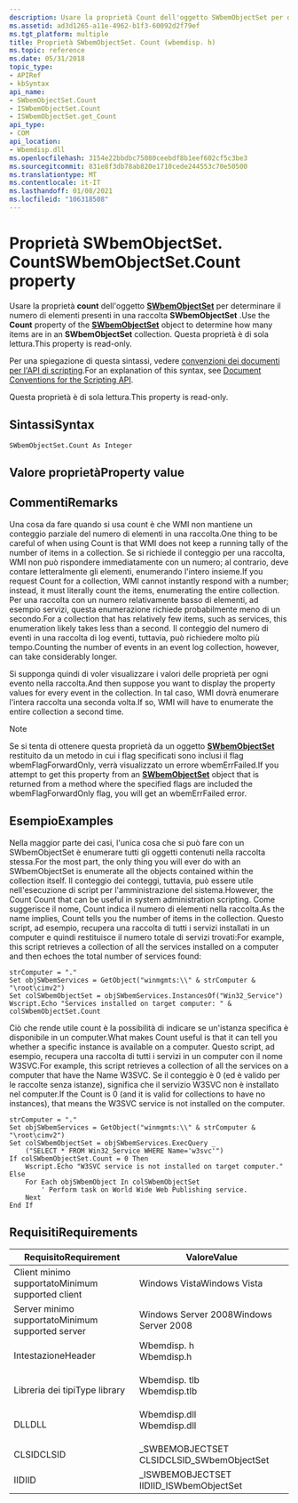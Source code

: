```yaml
---
description: Usare la proprietà Count dell'oggetto SWbemObjectSet per determinare il numero di elementi presenti in una raccolta SWbemObjectSet. Questa proprietà è di sola lettura.
ms.assetid: ad3d1265-a11e-4962-b1f3-60092d2f79ef
ms.tgt_platform: multiple
title: Proprietà SWbemObjectSet. Count (wbemdisp. h)
ms.topic: reference
ms.date: 05/31/2018
topic_type:
- APIRef
- kbSyntax
api_name:
- SWbemObjectSet.Count
- ISWbemObjectSet.Count
- ISWbemObjectSet.get_Count
api_type:
- COM
api_location:
- Wbemdisp.dll
ms.openlocfilehash: 3154e22bbdbc75080ceebdf8b1eef602cf5c3be3
ms.sourcegitcommit: 831e8f3db78ab820e1710cede244553c70e50500
ms.translationtype: MT
ms.contentlocale: it-IT
ms.lasthandoff: 01/08/2021
ms.locfileid: "106318508"
---
```

# <a name="swbemobjectsetcount-property"></a><span data-ttu-id="9103f-104">Proprietà SWbemObjectSet. Count</span><span class="sxs-lookup"><span data-stu-id="9103f-104">SWbemObjectSet.Count property</span></span>

<span data-ttu-id="9103f-105">Usare la proprietà **count** dell'oggetto [**SWbemObjectSet**](swbemobjectset.md) per determinare il numero di elementi presenti in una raccolta **SWbemObjectSet** .</span><span class="sxs-lookup"><span data-stu-id="9103f-105">Use the **Count** property of the [**SWbemObjectSet**](swbemobjectset.md) object to determine how many items are in an **SWbemObjectSet** collection.</span></span> <span data-ttu-id="9103f-106">Questa proprietà è di sola lettura.</span><span class="sxs-lookup"><span data-stu-id="9103f-106">This property is read-only.</span></span>

<span data-ttu-id="9103f-107">Per una spiegazione di questa sintassi, vedere [convenzioni dei documenti per l'API di scripting](document-conventions-for-the-scripting-api.md).</span><span class="sxs-lookup"><span data-stu-id="9103f-107">For an explanation of this syntax, see [Document Conventions for the Scripting API](document-conventions-for-the-scripting-api.md).</span></span>

<span data-ttu-id="9103f-108">Questa proprietà è di sola lettura.</span><span class="sxs-lookup"><span data-stu-id="9103f-108">This property is read-only.</span></span>

## <a name="syntax"></a><span data-ttu-id="9103f-109">Sintassi</span><span class="sxs-lookup"><span data-stu-id="9103f-109">Syntax</span></span>


```VB
SWbemObjectSet.Count As Integer
```



## <a name="property-value"></a><span data-ttu-id="9103f-110">Valore proprietà</span><span class="sxs-lookup"><span data-stu-id="9103f-110">Property value</span></span>

## <a name="remarks"></a><span data-ttu-id="9103f-111">Commenti</span><span class="sxs-lookup"><span data-stu-id="9103f-111">Remarks</span></span>

<span data-ttu-id="9103f-112">Una cosa da fare quando si usa count è che WMI non mantiene un conteggio parziale del numero di elementi in una raccolta.</span><span class="sxs-lookup"><span data-stu-id="9103f-112">One thing to be careful of when using Count is that WMI does not keep a running tally of the number of items in a collection.</span></span> <span data-ttu-id="9103f-113">Se si richiede il conteggio per una raccolta, WMI non può rispondere immediatamente con un numero; al contrario, deve contare letteralmente gli elementi, enumerando l'intero insieme.</span><span class="sxs-lookup"><span data-stu-id="9103f-113">If you request Count for a collection, WMI cannot instantly respond with a number; instead, it must literally count the items, enumerating the entire collection.</span></span> <span data-ttu-id="9103f-114">Per una raccolta con un numero relativamente basso di elementi, ad esempio servizi, questa enumerazione richiede probabilmente meno di un secondo.</span><span class="sxs-lookup"><span data-stu-id="9103f-114">For a collection that has relatively few items, such as services, this enumeration likely takes less than a second.</span></span> <span data-ttu-id="9103f-115">Il conteggio del numero di eventi in una raccolta di log eventi, tuttavia, può richiedere molto più tempo.</span><span class="sxs-lookup"><span data-stu-id="9103f-115">Counting the number of events in an event log collection, however, can take considerably longer.</span></span>

<span data-ttu-id="9103f-116">Si supponga quindi di voler visualizzare i valori delle proprietà per ogni evento nella raccolta.</span><span class="sxs-lookup"><span data-stu-id="9103f-116">And then suppose you want to display the property values for every event in the collection.</span></span> <span data-ttu-id="9103f-117">In tal caso, WMI dovrà enumerare l'intera raccolta una seconda volta.</span><span class="sxs-lookup"><span data-stu-id="9103f-117">If so, WMI will have to enumerate the entire collection a second time.</span></span>

> [!Note]  
> <span data-ttu-id="9103f-118">Se si tenta di ottenere questa proprietà da un oggetto [**SWbemObjectSet**](swbemobjectset.md) restituito da un metodo in cui i flag specificati sono inclusi il flag wbemFlagForwardOnly, verrà visualizzato un errore wbemErrFailed.</span><span class="sxs-lookup"><span data-stu-id="9103f-118">If you attempt to get this property from an [**SWbemObjectSet**](swbemobjectset.md) object that is returned from a method where the specified flags are included the wbemFlagForwardOnly flag, you will get an wbemErrFailed error.</span></span>

 

## <a name="examples"></a><span data-ttu-id="9103f-119">Esempio</span><span class="sxs-lookup"><span data-stu-id="9103f-119">Examples</span></span>

<span data-ttu-id="9103f-120">Nella maggior parte dei casi, l'unica cosa che si può fare con un SWbemObjectSet è enumerare tutti gli oggetti contenuti nella raccolta stessa.</span><span class="sxs-lookup"><span data-stu-id="9103f-120">For the most part, the only thing you will ever do with an SWbemObjectSet is enumerate all the objects contained within the collection itself.</span></span> <span data-ttu-id="9103f-121">Il conteggio dei conteggi, tuttavia, può essere utile nell'esecuzione di script per l'amministrazione del sistema.</span><span class="sxs-lookup"><span data-stu-id="9103f-121">However, the Count Count that can be useful in system administration scripting.</span></span> <span data-ttu-id="9103f-122">Come suggerisce il nome, Count indica il numero di elementi nella raccolta.</span><span class="sxs-lookup"><span data-stu-id="9103f-122">As the name implies, Count tells you the number of items in the collection.</span></span> <span data-ttu-id="9103f-123">Questo script, ad esempio, recupera una raccolta di tutti i servizi installati in un computer e quindi restituisce il numero totale di servizi trovati:</span><span class="sxs-lookup"><span data-stu-id="9103f-123">For example, this script retrieves a collection of all the services installed on a computer and then echoes the total number of services found:</span></span>


```VB
strComputer = "."
Set objSWbemServices = GetObject("winmgmts:\\" & strComputer & "\root\cimv2")
Set colSWbemObjectSet = objSWbemServices.InstancesOf("Win32_Service")
Wscript.Echo "Services installed on target computer: " & colSWbemObjectSet.Count

```



<span data-ttu-id="9103f-124">Ciò che rende utile count è la possibilità di indicare se un'istanza specifica è disponibile in un computer.</span><span class="sxs-lookup"><span data-stu-id="9103f-124">What makes Count useful is that it can tell you whether a specific instance is available on a computer.</span></span> <span data-ttu-id="9103f-125">Questo script, ad esempio, recupera una raccolta di tutti i servizi in un computer con il nome W3SVC.</span><span class="sxs-lookup"><span data-stu-id="9103f-125">For example, this script retrieves a collection of all the services on a computer that have the Name W3SVC.</span></span> <span data-ttu-id="9103f-126">Se il conteggio è 0 (ed è valido per le raccolte senza istanze), significa che il servizio W3SVC non è installato nel computer.</span><span class="sxs-lookup"><span data-stu-id="9103f-126">If the Count is 0 (and it is valid for collections to have no instances), that means the W3SVC service is not installed on the computer.</span></span>


```VB
strComputer = "."
Set objSWbemServices = GetObject("winmgmts:\\" & strComputer & "\root\cimv2")
Set colSWbemObjectSet = objSWbemServices.ExecQuery _
    ("SELECT * FROM Win32_Service WHERE Name='w3svc'")
If colSWbemObjectSet.Count = 0 Then
    Wscript.Echo "W3SVC service is not installed on target computer."
Else
    For Each objSWbemObject In colSWbemObjectSet
        ' Perform task on World Wide Web Publishing service.
    Next
End If
```



## <a name="requirements"></a><span data-ttu-id="9103f-127">Requisiti</span><span class="sxs-lookup"><span data-stu-id="9103f-127">Requirements</span></span>



| <span data-ttu-id="9103f-128">Requisito</span><span class="sxs-lookup"><span data-stu-id="9103f-128">Requirement</span></span> | <span data-ttu-id="9103f-129">Valore</span><span class="sxs-lookup"><span data-stu-id="9103f-129">Value</span></span> |
|-------------------------------------|-----------------------------------------------------------------------------------------|
| <span data-ttu-id="9103f-130">Client minimo supportato</span><span class="sxs-lookup"><span data-stu-id="9103f-130">Minimum supported client</span></span><br/> | <span data-ttu-id="9103f-131">Windows Vista</span><span class="sxs-lookup"><span data-stu-id="9103f-131">Windows Vista</span></span><br/>                                                                |
| <span data-ttu-id="9103f-132">Server minimo supportato</span><span class="sxs-lookup"><span data-stu-id="9103f-132">Minimum supported server</span></span><br/> | <span data-ttu-id="9103f-133">Windows Server 2008</span><span class="sxs-lookup"><span data-stu-id="9103f-133">Windows Server 2008</span></span><br/>                                                          |
| <span data-ttu-id="9103f-134">Intestazione</span><span class="sxs-lookup"><span data-stu-id="9103f-134">Header</span></span><br/>                   | <dl> <span data-ttu-id="9103f-135"><dt>Wbemdisp. h</dt></span><span class="sxs-lookup"><span data-stu-id="9103f-135"><dt>Wbemdisp.h</dt></span></span> </dl>   |
| <span data-ttu-id="9103f-136">Libreria dei tipi</span><span class="sxs-lookup"><span data-stu-id="9103f-136">Type library</span></span><br/>             | <dl> <span data-ttu-id="9103f-137"><dt>Wbemdisp. tlb</dt></span><span class="sxs-lookup"><span data-stu-id="9103f-137"><dt>Wbemdisp.tlb</dt></span></span> </dl> |
| <span data-ttu-id="9103f-138">DLL</span><span class="sxs-lookup"><span data-stu-id="9103f-138">DLL</span></span><br/>                      | <dl> <span data-ttu-id="9103f-139"><dt>Wbemdisp.dll</dt></span><span class="sxs-lookup"><span data-stu-id="9103f-139"><dt>Wbemdisp.dll</dt></span></span> </dl> |
| <span data-ttu-id="9103f-140">CLSID</span><span class="sxs-lookup"><span data-stu-id="9103f-140">CLSID</span></span><br/>                    | <span data-ttu-id="9103f-141">\_SWBEMOBJECTSET CLSID</span><span class="sxs-lookup"><span data-stu-id="9103f-141">CLSID\_SWbemObjectSet</span></span><br/>                                                        |
| <span data-ttu-id="9103f-142">IID</span><span class="sxs-lookup"><span data-stu-id="9103f-142">IID</span></span><br/>                      | <span data-ttu-id="9103f-143">\_ISWBEMOBJECTSET IID</span><span class="sxs-lookup"><span data-stu-id="9103f-143">IID\_ISWbemObjectSet</span></span><br/>                                                         |



 

 




